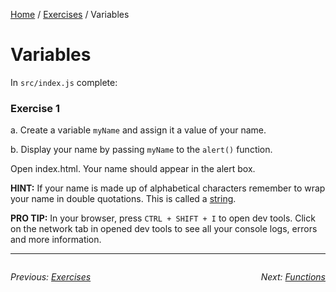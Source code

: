 <a href="/javascript-4-beginners/">Home</a> / <a href="/javascript-4-beginners/Exercises/">Exercises</a> / Variables

# Variables

In `src/index.js` complete:

### Exercise 1

a. Create a variable `myName` and assign it a value of your name.

b. Display your name by passing `myName` to the `alert()` function.

Open index.html. Your name should appear in the alert box.

**HINT:** If your name is made up of alphabetical characters remember to wrap your name in double quotations. This is called a [string](https://www.javascript.com/learn/strings).

**PRO TIP:** In your browser, press `CTRL + SHIFT + I` to open dev tools. Click on the network tab in opened dev tools to see all your console logs, errors and more information.

---

<div style="overflow:auto">

<div style="float: left">

<i>Previous: <a href="./Exercises">Exercises</a></i>


</div>

<div style="float: right">

<i>Next: <a href="./2%20Functions">Functions</a></i>


</div>
</div>

